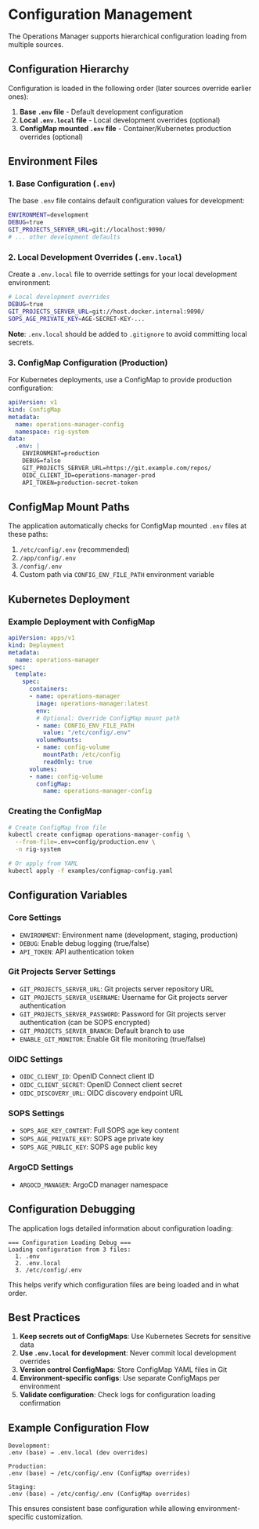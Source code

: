 # Configuration Management

The Operations Manager supports hierarchical configuration loading from multiple sources.

## Configuration Hierarchy

Configuration is loaded in the following order (later sources override earlier ones):

1. **Base `.env` file** - Default development configuration
2. **Local `.env.local` file** - Local development overrides (optional)
3. **ConfigMap mounted `.env` file** - Container/Kubernetes production overrides (optional)

## Environment Files

### 1. Base Configuration (`.env`)
The base `.env` file contains default configuration values for development:

```bash
ENVIRONMENT=development
DEBUG=true
GIT_PROJECTS_SERVER_URL=git://localhost:9090/
# ... other development defaults
```

### 2. Local Development Overrides (`.env.local`)
Create a `.env.local` file to override settings for your local development environment:

```bash
# Local development overrides
DEBUG=true
GIT_PROJECTS_SERVER_URL=git://host.docker.internal:9090/
SOPS_AGE_PRIVATE_KEY=AGE-SECRET-KEY-...
```

**Note**: `.env.local` should be added to `.gitignore` to avoid committing local secrets.

### 3. ConfigMap Configuration (Production)
For Kubernetes deployments, use a ConfigMap to provide production configuration:

```yaml
apiVersion: v1
kind: ConfigMap
metadata:
  name: operations-manager-config
  namespace: rig-system
data:
  .env: |
    ENVIRONMENT=production
    DEBUG=false
    GIT_PROJECTS_SERVER_URL=https://git.example.com/repos/
    OIDC_CLIENT_ID=operations-manager-prod
    API_TOKEN=production-secret-token
```

## ConfigMap Mount Paths

The application automatically checks for ConfigMap mounted `.env` files at these paths:

1. `/etc/config/.env` (recommended)
2. `/app/config/.env`
3. `/config/.env`
4. Custom path via `CONFIG_ENV_FILE_PATH` environment variable

## Kubernetes Deployment

### Example Deployment with ConfigMap

```yaml
apiVersion: apps/v1
kind: Deployment
metadata:
  name: operations-manager
spec:
  template:
    spec:
      containers:
      - name: operations-manager
        image: operations-manager:latest
        env:
        # Optional: Override ConfigMap mount path
        - name: CONFIG_ENV_FILE_PATH
          value: "/etc/config/.env"
        volumeMounts:
        - name: config-volume
          mountPath: /etc/config
          readOnly: true
      volumes:
      - name: config-volume
        configMap:
          name: operations-manager-config
```

### Creating the ConfigMap

```bash
# Create ConfigMap from file
kubectl create configmap operations-manager-config \
  --from-file=.env=config/production.env \
  -n rig-system

# Or apply from YAML
kubectl apply -f examples/configmap-config.yaml
```

## Configuration Variables

### Core Settings
- `ENVIRONMENT`: Environment name (development, staging, production)
- `DEBUG`: Enable debug logging (true/false)
- `API_TOKEN`: API authentication token

### Git Projects Server Settings
- `GIT_PROJECTS_SERVER_URL`: Git projects server repository URL
- `GIT_PROJECTS_SERVER_USERNAME`: Username for Git projects server authentication
- `GIT_PROJECTS_SERVER_PASSWORD`: Password for Git projects server authentication (can be SOPS encrypted)
- `GIT_PROJECTS_SERVER_BRANCH`: Default branch to use
- `ENABLE_GIT_MONITOR`: Enable Git file monitoring (true/false)

### OIDC Settings
- `OIDC_CLIENT_ID`: OpenID Connect client ID
- `OIDC_CLIENT_SECRET`: OpenID Connect client secret
- `OIDC_DISCOVERY_URL`: OIDC discovery endpoint URL

### SOPS Settings
- `SOPS_AGE_KEY_CONTENT`: Full SOPS age key content
- `SOPS_AGE_PRIVATE_KEY`: SOPS age private key
- `SOPS_AGE_PUBLIC_KEY`: SOPS age public key

### ArgoCD Settings
- `ARGOCD_MANAGER`: ArgoCD manager namespace

## Configuration Debugging

The application logs detailed information about configuration loading:

```
=== Configuration Loading Debug ===
Loading configuration from 3 files:
  1. .env
  2. .env.local
  3. /etc/config/.env
```

This helps verify which configuration files are being loaded and in what order.

## Best Practices

1. **Keep secrets out of ConfigMaps**: Use Kubernetes Secrets for sensitive data
2. **Use `.env.local` for development**: Never commit local development overrides
3. **Version control ConfigMaps**: Store ConfigMap YAML files in Git
4. **Environment-specific configs**: Use separate ConfigMaps per environment
5. **Validate configuration**: Check logs for configuration loading confirmation

## Example Configuration Flow

```
Development:
.env (base) → .env.local (dev overrides)

Production:
.env (base) → /etc/config/.env (ConfigMap overrides)

Staging:
.env (base) → /etc/config/.env (ConfigMap overrides)
```

This ensures consistent base configuration while allowing environment-specific customization.